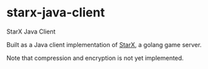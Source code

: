 # starx-java-client
StarX Java Client

Built as a Java client implementation of 
[StarX](https://github.com/chrislonng/starx), a golang game server.

Note that compression and encryption is not yet implemented.